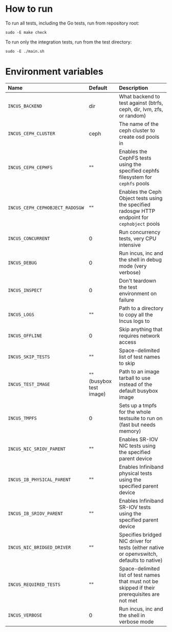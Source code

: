 # How to run

To run all tests, including the Go tests, run from repository root:

    sudo -E make check

To run only the integration tests, run from the test directory:

    sudo -E ./main.sh

# Environment variables

Name                             | Default                   | Description
:--                              | :---                      | :----------
`INCUS_BACKEND`                  | dir                       | What backend to test against (btrfs, ceph, dir, lvm, zfs, or random)
`INCUS_CEPH_CLUSTER`             | ceph                      | The name of the ceph cluster to create osd pools in
`INCUS_CEPH_CEPHFS`              | ""                        | Enables the CephFS tests using the specified cephfs filesystem for `cephfs` pools
`INCUS_CEPH_CEPHOBJECT_RADOSGW`  | ""                        | Enables the Ceph Object tests using the specified radosgw HTTP endpoint for `cephobject` pools
`INCUS_CONCURRENT`               | 0                         | Run concurrency tests, very CPU intensive
`INCUS_DEBUG`                    | 0                         | Run incus, inc and the shell in debug mode (very verbose)
`INCUS_INSPECT`                  | 0                         | Don't teardown the test environment on failure
`INCUS_LOGS `                    | ""                        | Path to a directory to copy all the Incus logs to
`INCUS_OFFLINE`                  | 0                         | Skip anything that requires network access
`INCUS_SKIP_TESTS`               | ""                        | Space-delimited list of test names to skip
`INCUS_TEST_IMAGE`               | "" (busybox test image)   | Path to an image tarball to use instead of the default busybox image
`INCUS_TMPFS`                    | 0                         | Sets up a tmpfs for the whole testsuite to run on (fast but needs memory)
`INCUS_NIC_SRIOV_PARENT`         | ""                        | Enables SR-IOV NIC tests using the specified parent device
`INCUS_IB_PHYSICAL_PARENT`       | ""                        | Enables Infiniband physical tests using the specified parent device
`INCUS_IB_SRIOV_PARENT`          | ""                        | Enables Infiniband SR-IOV tests using the specified parent device
`INCUS_NIC_BRIDGED_DRIVER`       | ""                        | Specifies bridged NIC driver for tests (either native or openvswitch, defaults to native)
`INCUS_REQUIRED_TESTS`           | ""                        | Space-delimited list of test names that must not be skipped if their prerequisites are not met
`INCUS_VERBOSE`                  | 0                         | Run incus, inc and the shell in verbose mode
